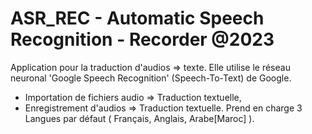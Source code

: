 # ASR_REC - Automatic Speech Recognition - Recorder @2023
Application pour la traduction d'audios => texte.
Elle utilise le réseau neuronal 'Google Speech Recognition' (Speech-To-Text) de Google. 
- Importation de fichiers audio => Traduction textuelle,
- Enregistrement d'audios => Traduction textuelle.
Prend en charge 3 Langues par défaut ( Français, Anglais, Arabe[Maroc] ). 
